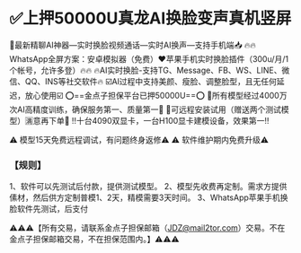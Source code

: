 # ✅上押50000U真龙AI换脸变声真机竖屏


🙈最新精聊AI神器—实时换脸视频通话—实时AI换声—支持手机端📥
🔥🔥WhatsApp全屏方案：安卓模拟器（免费）❤️苹果手机实时换脸插件（300u/月/1个帐号，允许多登）🔥🔥
🔥AI实时换脸-支持TG、Message、FB、WS、LINE、微信、QQ、INS等社交软件🔥
☑️AI过程中支持美颜、瘦脸、调整脸型，且无任何延迟，放心使用☑️
⭕️==金点子担保平台已押50000U==⭕️
💯所有模型经过4000万次AI高精度训练，确保服务第一、质量第一💯
🧡可远程安装试用（赠送两个测试模型）🈵意再下单🧡
‼️十台4090双显卡，一台H100显卡建模设备，效果第一‼️


⚠️ 模型15天免费远程调试，有问题终身返修⚠️
⚠️ 软件维护期内免费升级⚠️

### 【规则】
1、软件可以先测试后付款，提供测试模型。
2、模型先收费再定制。需求方提供傃材，然后供方定制普模1、2天，精模需要3天时间。
3、WhatsApp苹果手机换脸软件先测试，后支付


⚠️⚠️⚠️【所有交易，请联系金点子担保邮箱（JDZ@mail2tor.com）交易。不在金点子担保邮箱交易，不在担保范围内。】⚠️⚠️⚠️
